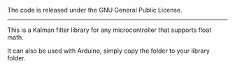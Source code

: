 The code is released under the GNU General Public License.
_________

This is a Kalman filter library for any microcontroller that supports float math.

It can also be used with Arduino, simply copy the folder to your library folder.
